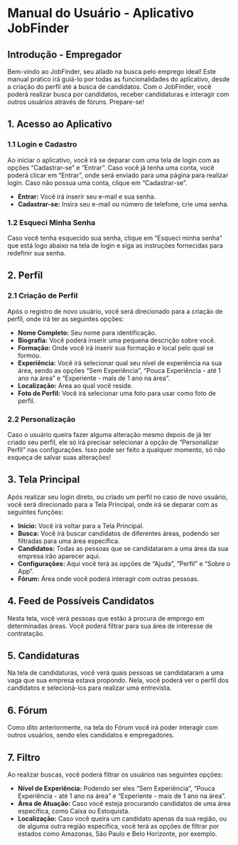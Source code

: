 # Manual do Usuário - Aplicativo JobFinder
## Introdução - Empregador
Bem-vindo ao JobFinder, seu aliado na busca pelo emprego ideal! Este manual prático irá
guiá-lo por todas as funcionalidades do aplicativo, desde a criação do perfil até a busca de
candidatos. Com o JobFinder, você poderá realizar busca por candidatos, receber
candidaturas e interagir com outros usuários através de fóruns. Prepare-se!
## 1. Acesso ao Aplicativo
### 1.1 Login e Cadastro
Ao iniciar o aplicativo, você irá se deparar com uma tela de login com as opções
“Cadastrar-se” e “Entrar”. Caso você já tenha uma conta, você poderá clicar em “Entrar”,
onde será enviado para uma página para realizar login. Caso não possua uma conta, clique
em “Cadastrar-se”.
- **Entrar:** Você irá inserir seu e-mail e sua senha.
- **Cadastrar-se:** Insira seu e-mail ou número de telefone, crie uma senha.
### 1.2 Esqueci Minha Senha
Caso você tenha esquecido sua senha, clique em “Esqueci minha senha” que está logo
abaixo na tela de login e siga as instruções fornecidas para redefinir sua senha.
## 2. Perfil
### 2.1 Criação de Perfil
Após o registro de novo usuário, você será direcionado para a criação de perfil, onde irá ter
as seguintes opções:
- **Nome Completo:** Seu nome para identificação.
- **Biografia:** Você poderá inserir uma pequena descrição sobre você.
- **Formação:** Onde você irá inserir sua formação e local pelo qual se formou.
- **Experiência:** Você irá selecionar qual seu nível de experiência na sua área, sendo as
opções “Sem Experiência”, “Pouca Experiência - até 1 ano na área” e “Experiente - mais de
1 ano na área”.
- **Localização:** Área ao qual você reside.
- **Foto de Perfil:** Você irá selecionar uma foto para usar como foto de perfil.
### 2.2 Personalização
Caso o usuário queira fazer alguma alteração mesmo depois de já ter criado seu perfil, ele
só irá precisar selecionar a opção de “Personalizar Perfil” nas configurações. Isso pode ser
feito a qualquer momento, só não esqueça de salvar suas alterações!
## 3. Tela Principal
Após realizar seu login direto, ou criado um perfil no caso de novo usuário, você será
direcionado para a Tela Principal, onde irá se deparar com as seguintes funções:
- **Início:** Você irá voltar para a Tela Principal.
- **Busca:** Você irá buscar candidatos de diferentes áreas, podendo ser filtradas para uma
área específica.
- **Candidatos:** Todas as pessoas que se candidataram a uma área da sua empresa irão
aparecer aqui.
- **Configurações:** Aqui você terá as opções de “Ajuda”, “Perfil” e “Sobre o App”.
- **Fórum:** Área onde você poderá interagir com outras pessoas.
## 4. Feed de Possíveis Candidatos
Nesta tela, você verá pessoas que estão à procura de emprego em determinadas áreas.
Você poderá filtrar para sua área de interesse de contratação.
## 5. Candidaturas
Na tela de candidaturas, você verá quais pessoas se candidataram a uma vaga que sua
empresa estava propondo. Nela, você poderá ver o perfil dos candidatos e selecioná-los
para realizar uma entrevista.
## 6. Fórum
Como dito anteriormente, na tela do Fórum você irá poder interagir com outros usuários,
sendo eles candidatos e empregadores.
## 7. Filtro
Ao realizar buscas, você poderá filtrar os usuários nas seguintes opções:
- **Nível de Experiência:** Podendo ser eles “Sem Experiência”, “Pouca Experiência - até 1
ano na área” e “Experiente - mais de 1 ano na área”.
- **Área de Atuação:** Caso você esteja procurando candidatos de uma área específica,
como Caixa ou Estoquista.
- **Localização:** Caso você queira um candidato apenas da sua região, ou de alguma
outra região específica, você terá as opções de filtrar por estados como Amazonas, São
Paulo e Belo Horizonte, por exemplo.
